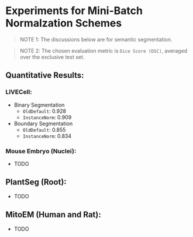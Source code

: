 # Experiments for Mini-Batch Normalzation Schemes

> NOTE 1: The discussions below are for semantic segmentation.

> NOTE 2: The chosen evaluation metric is `Dice Score (DSC)`, averaged over the exclusive test set.

## Quantitative Results:

### LIVECell:
- Binary Segmentation
    - `OldDefault`: 0.928
    - `InstanceNorm`: 0.909
- Boundary Segmentation 
    - `OldDefault`: 0.855
    - `InstanceNorm`: 0.834


### Mouse Embryo (Nuclei):
- TODO


## PlantSeg (Root):
- TODO


## MitoEM (Human and Rat):
- TODO
